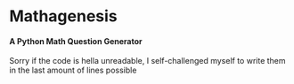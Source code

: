 # Mathagenesis
#### A Python Math Question Generator
Sorry if the code is hella unreadable, I self-challenged myself to write them in the last amount of lines possible
